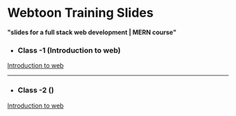 # Webtoon Training Slides

**"slides for a full stack web development | MERN course"**

- ### Class -1 (Introduction to web)

[Introduction to web](./assest/pdf/-1-%20Introduction%20To%20Web%20.pdf)

---

- ### Class -2 ()

[Introduction to web](./assest/pdf/-1-%20Introduction%20To%20Web%20.pdf)
